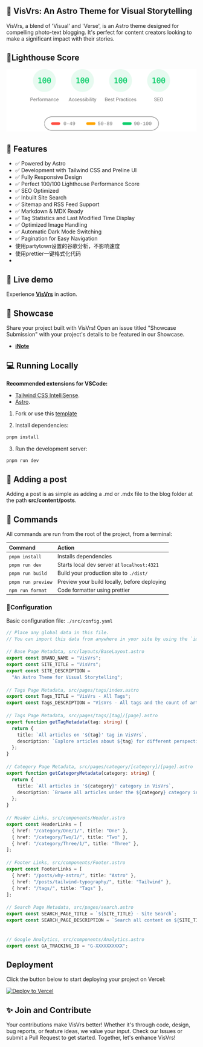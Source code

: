 
## 🚀 VisVrs: An Astro Theme for Visual Storytelling

VisVrs, a blend of 'Visual' and 'Verse', is an Astro theme designed for compelling photo-text blogging. It's perfect for content creators looking to make a significant impact with their stories.

## 💯Lighthouse Score

<p align="center">
  <a href="https://pagespeed.web.dev/analysis?url=https%3A%2F%2Fvisvrs.inote.xyz%2F">
    <img width="510" alt="Visvrs Lighthouse Score" src="public/visvrs-lighthouse-score.svg">
  <a>
</p>



## 🎉 Features

- ✅  Powered by Astro
- ✅   Development with Tailwind CSS and Preline UI
- ✅ Fully Responsive Design
- ✅ Perfect 100/100 Lighthouse Performance Score
- ✅ SEO Optimized
- ✅ Inbuilt Site Search
- ✅ Sitemap and RSS Feed Support
- ✅ Markdown & MDX Ready
- ✅ Tag Statistics and Last Modified Time Display
- ✅ Optimized Image Handling
- ✅ Automatic Dark Mode Switching
- ✅ Pagination for Easy Navigation
- 使用partytown设置的谷歌分析，不影响速度
- 使用prettier一键格式化代码
- 

## 🎡 Live demo

Experience [**VisVrs**](https://visvrs.inote.xyz) in action.

## 🌆 Showcase

Share your project built with VisVrs! Open an issue titled "Showcase Submission" with your project's details to be featured in our Showcase.

- [**iNote**](https://inote.xyz)

## 💻 Running Locally

**Recommended extensions for VSCode:**

- [Tailwind CSS IntelliSense](https://marketplace.visualstudio.com/items?itemName=bradlc.vscode-tailwindcss).
- [Astro](https://marketplace.visualstudio.com/items?itemName=astro-build.astro-vscode).

1. Fork or use this [template](https://github.com/isooosi/VisVrs)

2. Install dependencies:

```bash
pnpm install
```

3. Run the development server:

```bash
pnpm run dev
```

## 📄 Adding a post

Adding a post is as simple as adding a .md or .mdx file to the blog folder at the path **src/content/posts**. 

## 🧞 Commands

All commands are run from the root of the project, from a terminal:

| Command            | Action                                       |
| :----------------- | :------------------------------------------- |
| `pnpm install`     | Installs dependencies                        |
| `pnpm run dev`     | Starts local dev server at `localhost:4321`  |
| `pnpm run build`   | Build your production site to `./dist/`      |
| `pnpm run preview` | Preview your build locally, before deploying |
| `npm run format`   | Code formatter using prettier                |

### 🔧Configuration

Basic configuration file: `./src/config.yaml`

```ts
// Place any global data in this file.
// You can import this data from anywhere in your site by using the `import` keyword.

// Base Page Metadata, src/layouts/BaseLayout.astro
export const BRAND_NAME = "VisVrs";
export const SITE_TITLE = "VisVrs";
export const SITE_DESCRIPTION =
  "An Astro Theme for Visual Storytelling";

// Tags Page Metadata, src/pages/tags/index.astro
export const Tags_TITLE = "VisVrs - All Tags";
export const Tags_DESCRIPTION = "VisVrs - All tags and the count of articles related to each tag";

// Tags Page Metadata, src/pages/tags/[tag]/[page].astro
export function getTagMetadata(tag: string) {
  return {
    title: `All articles on '${tag}' tag in VisVrs`,
    description: `Explore articles about ${tag} for different perspectives and in-depth analysis.`,
  };
}

// Category Page Metadata, src/pages/category/[category]/[page].astro
export function getCategoryMetadata(category: string) {
  return {
    title: `All articles in '${category}' category in VisVrs`,
    description: `Browse all articles under the ${category} category in VisVrs`,
  };
}

// Header Links, src/components/Header.astro
export const HeaderLinks = [
  { href: "/category/One/1/", title: "One" },
  { href: "/category/Two/1/", title: "Two" },
  { href: "/category/Three/1/", title: "Three" },
];

// Footer Links, src/components/Footer.astro
export const FooterLinks = [
  { href: "/posts/why-astro/", title: "Astro" },
  { href: "/posts/tailwind-typography/", title: "Tailwind" },
  { href: "/tags/", title: "Tags" },
];

// Search Page Metadata, src/pages/search.astro
export const SEARCH_PAGE_TITLE = `${SITE_TITLE} - Site Search`;
export const SEARCH_PAGE_DESCRIPTION = `Search all content on ${SITE_TITLE}`;


// Google Analytics, src/components/Analytics.astro
export const GA_TRACKING_ID = "G-XXXXXXXXXX";

```

## Deployment

Click the button below to start deploying your project on Vercel:

[![Deploy to Vercel](https://vercel.com/button)](https://vercel.com/import/project?template=https://github.com/isooosi/visvrs)

## ✨ Join and Contribute

Your contributions make VisVrs better! Whether it's through code, design, bug reports, or feature ideas, we value your input. Check our Issues or submit a Pull Request to get started. Together, let's enhance VisVrs!
